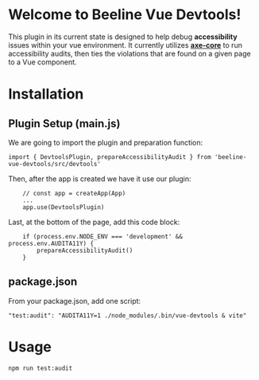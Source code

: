 # Welcome to Beeline Vue Devtools!

This plugin in its current state is designed to help debug **accessibility** issues within your vue environment. It currently utilizes **[axe-core](https://github.com/dequelabs/axe-core)** to run accessibility audits, then ties the violations that are found on a given page to a Vue component.

# Installation

## Plugin Setup (main.js)

We are going to import the plugin and preparation function:

	import { DevtoolsPlugin, prepareAccessibilityAudit } from 'beeline-vue-devtools/src/devtools'

Then, after the app is created we have it use our plugin:

		// const app = createApp(App)
		...
		app.use(DevtoolsPlugin)

Last, at the bottom of the page, add this code block:

		if (process.env.NODE_ENV === 'development' && process.env.AUDITA11Y) {
			prepareAccessibilityAudit()
		}

## package.json

From your package.json, add one script:

	"test:audit": "AUDITA11Y=1 ./node_modules/.bin/vue-devtools & vite"

# Usage

	npm run test:audit

